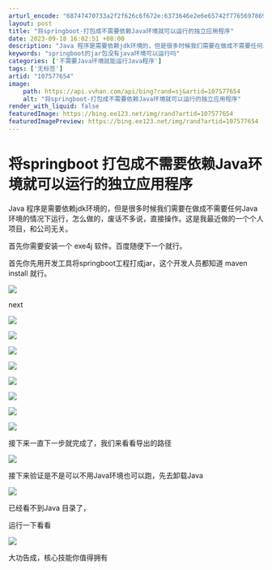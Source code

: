 ```yaml
---
arturl_encode: "68747470733a2f2f626c6f672e:6373646e2e6e65742f77656978696e5f33363636363135312f:61727469636c652f64657461696c732f313037353737363534"
layout: post
title: "将springboot-打包成不需要依赖Java环境就可以运行的独立应用程序"
date: 2023-09-18 16:02:51 +08:00
description: "Java 程序是需要依赖jdk环境的，但是很多时候我们需要在做成不需要任何Java环境的情况下运行，"
keywords: "springboot的jar包没有java环境可以运行吗"
categories: ['不需要Java环境就能运行Java程序']
tags: ['无标签']
artid: "107577654"
image:
    path: https://api.vvhan.com/api/bing?rand=sj&artid=107577654
    alt: "将springboot-打包成不需要依赖Java环境就可以运行的独立应用程序"
render_with_liquid: false
featuredImage: https://bing.ee123.net/img/rand?artid=107577654
featuredImagePreview: https://bing.ee123.net/img/rand?artid=107577654
---
```


# 将springboot 打包成不需要依赖Java环境就可以运行的独立应用程序

Java 程序是需要依赖jdk环境的，但是很多时候我们需要在做成不需要任何Java环境的情况下运行，怎么做的，废话不多说，直接操作。这是我最近做的一个个人项目，和公司无关。

首先你需要安装一个 exe4j 软件。百度随便下一个就行。

首先你先用开发工具将springboot工程打成jar，这个开发人员都知道 maven install 就行。

![](https://i-blog.csdnimg.cn/blog_migrate/5eaddd029108f59ab5eeec3e305e2381.png)

next

![](https://i-blog.csdnimg.cn/blog_migrate/09c887a2eeff9437b9caedf607b73b28.png)

![](https://i-blog.csdnimg.cn/blog_migrate/72e5faef5feb314b2fa2845acb935bca.png)

![](https://i-blog.csdnimg.cn/blog_migrate/86d476659f1a943ce581b64503bdf962.png)

![](https://i-blog.csdnimg.cn/blog_migrate/221295779b569bbfca4f888532549f11.png)

![](https://i-blog.csdnimg.cn/blog_migrate/3a4bfe7d4c4078ccc763a840c7b5bc03.png)

![](https://i-blog.csdnimg.cn/blog_migrate/688c59ecf6d1a9fcdba646925d9021c0.png)

![](https://i-blog.csdnimg.cn/blog_migrate/133d8072905760e1ba863903e35e82a6.png)

![](https://i-blog.csdnimg.cn/blog_migrate/659c4e26b54d41275f814b60554422c1.png)

接下来一直下一步就完成了，我们来看看导出的路径

![](https://i-blog.csdnimg.cn/blog_migrate/3bc3804cb1b5bf1cdc339889ab190cef.png)

接下来验证是不是可以不用Java环境也可以跑，先去卸载Java

![](https://i-blog.csdnimg.cn/blog_migrate/443cbccf853d7c764657b841a5045c5e.png)

已经看不到Java 目录了，

运行一下看看

![](https://i-blog.csdnimg.cn/blog_migrate/e3127803725abed7f029f0ca37fd1b2f.png)

大功告成，核心技能你值得拥有